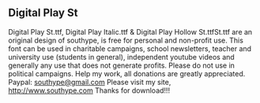 ## Digital Play St
Digital Play St.ttf, Digital Play Italic.ttf & Digital Play Hollow St.ttfSt.ttf are an original design of southype, is free for personal and non-profit use.
This font can be used in charitable campaigns, school newsletters, teacher and university use (students in general), independent youtube videos and generally any use that does not generate profits.
Please do not use in political campaigns.
Help my work, all donations are greatly appreciated.
Paypal: southype@gmail.com
Please visit my site, http://www.southype.com
Thanks for download!!!